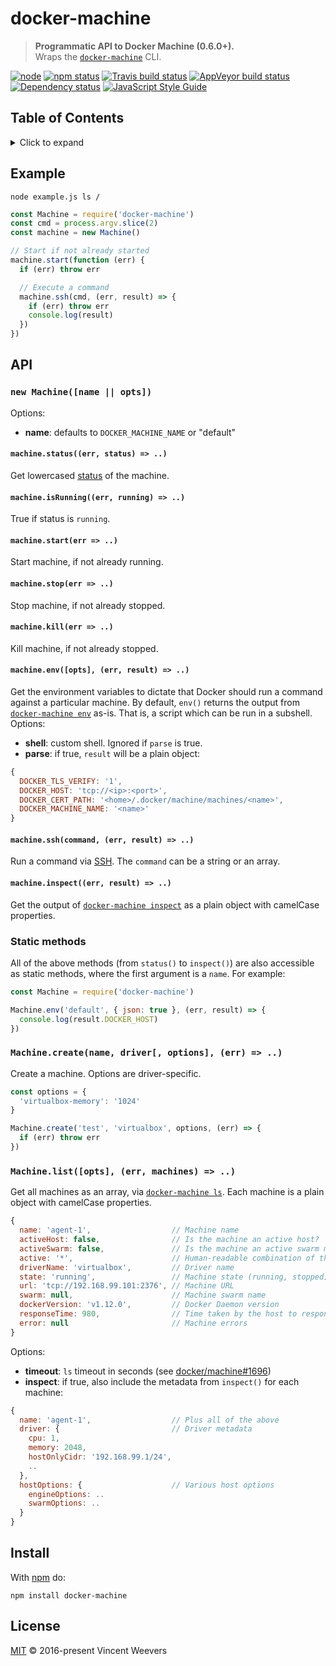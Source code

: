 # docker-machine

> **Programmatic API to Docker Machine (0.6.0+).**  
> Wraps the [`docker-machine`](https://docs.docker.com/machine/reference/) CLI.

[![node](https://img.shields.io/node/v/docker-machine.svg)](https://www.npmjs.org/package/docker-machine)
[![npm status](http://img.shields.io/npm/v/docker-machine.svg)](https://www.npmjs.org/package/docker-machine)
[![Travis build status](https://img.shields.io/travis/vweevers/node-docker-machine.svg?label=travis)](http://travis-ci.org/vweevers/node-docker-machine)
[![AppVeyor build status](https://img.shields.io/appveyor/ci/vweevers/node-docker-machine.svg?label=appveyor)](https://ci.appveyor.com/project/vweevers/node-docker-machine)
[![Dependency status](https://img.shields.io/david/vweevers/node-docker-machine.svg)](https://david-dm.org/vweevers/node-docker-machine)
[![JavaScript Style Guide](https://img.shields.io/badge/code_style-standard-brightgreen.svg)](https://standardjs.com)

## Table of Contents

<details><summary>Click to expand</summary>

- [Example](#example)
- [API](#api)
  - [`new Machine([name || opts])`](#new-machinename--opts)
    - [`machine.status((err, status) => ..)`](#machinestatuserr-status--)
    - [`machine.isRunning((err, running) => ..)`](#machineisrunningerr-running--)
    - [`machine.start(err => ..)`](#machinestarterr--)
    - [`machine.stop(err => ..)`](#machinestoperr--)
    - [`machine.kill(err => ..)`](#machinekillerr--)
    - [`machine.env([opts], (err, result) => ..)`](#machineenvopts-err-result--)
    - [`machine.ssh(command, (err, result) => ..)`](#machinesshcommand-err-result--)
    - [`machine.inspect((err, result) => ..)`](#machineinspecterr-result--)
  - [Static methods](#static-methods)
  - [`Machine.create(name, driver[, options], (err) => ..)`](#machinecreatename-driver-options-err--)
  - [`Machine.list([opts], (err, machines) => ..)`](#machinelistopts-err-machines--)
- [Install](#install)
- [License](#license)

</details>

## Example

`node example.js ls /`

```js
const Machine = require('docker-machine')
const cmd = process.argv.slice(2)
const machine = new Machine()

// Start if not already started
machine.start(function (err) {
  if (err) throw err

  // Execute a command
  machine.ssh(cmd, (err, result) => {
    if (err) throw err
    console.log(result)
  })
})
```

## API

### `new Machine([name || opts])`

Options:

- **name**: defaults to `DOCKER_MACHINE_NAME` or "default"

#### `machine.status((err, status) => ..)`

Get lowercased [status](https://docs.docker.com/machine/reference/status/) of the machine.

#### `machine.isRunning((err, running) => ..)`

True if status is `running`.

#### `machine.start(err => ..)`

Start machine, if not already running.

#### `machine.stop(err => ..)`

Stop machine, if not already stopped.

#### `machine.kill(err => ..)`

Kill machine, if not already stopped.

#### `machine.env([opts], (err, result) => ..)`

Get the environment variables to dictate that Docker should run a command against a particular machine. By default, `env()` returns the output from [`docker-machine env`](https://docs.docker.com/machine/reference/env/) as-is. That is, a script which can be run in a subshell. Options:

- **shell**: custom shell. Ignored if `parse` is true.
- **parse**: if true, `result` will be a plain object:

```js
{
  DOCKER_TLS_VERIFY: '1',
  DOCKER_HOST: 'tcp://<ip>:<port>',
  DOCKER_CERT_PATH: '<home>/.docker/machine/machines/<name>',
  DOCKER_MACHINE_NAME: '<name>'
}
```

#### `machine.ssh(command, (err, result) => ..)`

Run a command via [SSH](https://docs.docker.com/machine/reference/ssh/). The `command` can be a string or an array.

#### `machine.inspect((err, result) => ..)`

Get the output of [`docker-machine inspect`](https://docs.docker.com/machine/reference/inspect/) as a plain object with camelCase properties.

### Static methods

All of the above methods (from `status()` to `inspect()`) are also accessible as static methods, where the first argument is a `name`. For example:

```js
const Machine = require('docker-machine')

Machine.env('default', { json: true }, (err, result) => {
  console.log(result.DOCKER_HOST)
})
```

### `Machine.create(name, driver[, options], (err) => ..)`

Create a machine. Options are driver-specific.

```js
const options = {
  'virtualbox-memory': '1024'
}

Machine.create('test', 'virtualbox', options, (err) => {
  if (err) throw err
})
```

### `Machine.list([opts], (err, machines) => ..)`

Get all machines as an array, via [`docker-machine ls`](https://docs.docker.com/machine/reference/ls/). Each machine is a plain object with camelCase properties.

```js
{
  name: 'agent-1',                  // Machine name
  activeHost: false,                // Is the machine an active host?
  activeSwarm: false,               // Is the machine an active swarm master?
  active: '*',                      // Human-readable combination of the above
  driverName: 'virtualbox',         // Driver name
  state: 'running',                 // Machine state (running, stopped)
  url: 'tcp://192.168.99.101:2376', // Machine URL
  swarm: null,                      // Machine swarm name
  dockerVersion: 'v1.12.0',         // Docker Daemon version
  responseTime: 980,                // Time taken by the host to respond (ms)
  error: null                       // Machine errors
}
```

Options:

- **timeout**: `ls` timeout in seconds (see [docker/machine#1696](https://github.com/docker/machine/issues/1696))
- **inspect**: if true, also include the metadata from `inspect()` for each machine:

```js
{
  name: 'agent-1',                  // Plus all of the above
  driver: {                         // Driver metadata
    cpu: 1,
    memory: 2048,
    hostOnlyCidr: '192.168.99.1/24',
    ..
  },
  hostOptions: {                    // Various host options
    engineOptions: ..
    swarmOptions: ..
  }
}
```

## Install

With [npm](https://npmjs.org) do:

```
npm install docker-machine
```

## License

[MIT](LICENSE) © 2016-present Vincent Weevers
